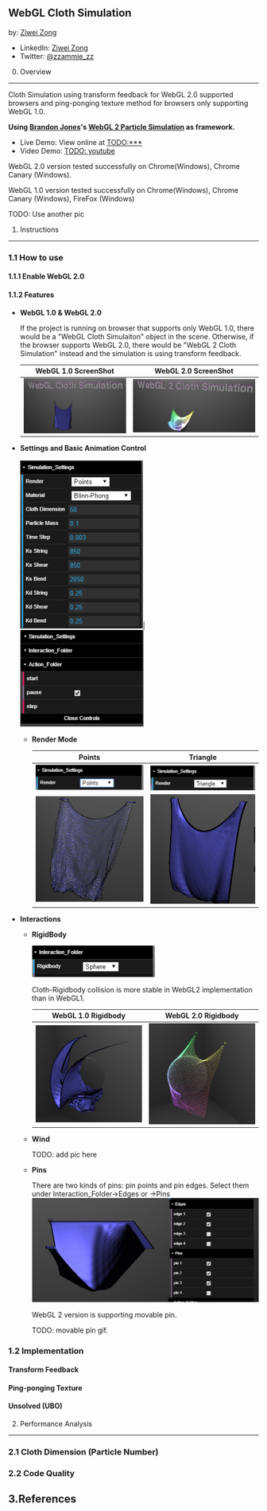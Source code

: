 WebGL Cloth Simulation
--------------------------------------------

by: [Ziwei Zong](https://www.ziweizong.com)

* LinkedIn: [Ziwei Zong](https://www.linkedin.com/in/ziweizong)
* Twitter:  [@zzammie_zz](https://twitter.com/zammie_zz)

0. Overview
--------------------------------------------

Cloth Simulation using transform feedback for WebGL 2.0 supported browsers and ping-ponging texture method for browsers only supporting WebGL 1.0.

**Using [Brandon Jones](https://github.com/toji)'s [WebGL 2 Particle Simulation](https://github.com/toji/webgl2-particles) as framework.**

* Live Demo: View online at [TODO:***]()
* Video Demo: [TODO: youtube]()

WebGL 2.0 version tested successfully on Chrome(Windows), Chrome Canary (Windows).

WebGL 1.0 version tested successfully on Chrome(Windows), Chrome Canary (Windows), FireFox (Windows)

TODO: Use another pic

1. Instructions
--------------------------------------------

### 1.1 How to use

#### 1.1.1 Enable WebGL 2.0

#### 1.1.2 Features

* **WebGL 1.0 & WebGL 2.0**

	If the project is running on browser that supports only WebGL 1.0, there would be a "WebGL Cloth Simulaiton" object in the scene.
Otherwise, if the browser supports WebGL 2.0, there would be "WebGL 2 Cloth Simulation" instead and the simulation is using transform feedback.

	|WebGL 1.0 ScreenShot		|WebGL 2.0 ScreenShot
	|:-------------------------:|:-------------------:
	|![](Image/WebGL1.PNG)		|![](Image/WebGL2.PNG)

* **Settings and Basic Animation Control**

	![](Image/Settings.PNG)|![](Image/AnimationControl.PNG)

	* **Render Mode**

		|Points						|Triangle
		|:-------------------------:|:-------------------:
		|![](Image/SettingPoint.PNG)|![](Image/SettingTri.PNG)
		|![](Image/Points.PNG)		|![](Image/Triangles.PNG)

* **Interactions**

	* **RigidBody**

	  ![](Image/RigidControl.PNG)

	  Cloth-Rigidbody collision is more stable in WebGL2 implementation than in WebGL1.

	  |WebGL 1.0 Rigidbody		|WebGL 2.0 Rigidbody 
	  |:-------------------------:|:-------------------:
	  |![](Image/Rigid1.PNG)		|![](Image/Rigid2.PNG)

	* **Wind**

	  TODO: add pic here

	* **Pins**

	  There are two kinds of pins: pin points and pin edges. Select them under Interaction_Folder->Edges or ->Pins
	  ![](Image/pinEdge.PNG)

	  WebGL 2 version is supporting movable pin.

	  TODO: movable pin gif.

### 1.2 Implementation

#### Transform Feedback

#### Ping-ponging Texture

#### Unsolved (UBO)

2. Performance Analysis
--------------------------------------------

### 2.1 Cloth Dimension (Particle Number)

### 2.2 Code Quality

3.References
--------------------------------------------